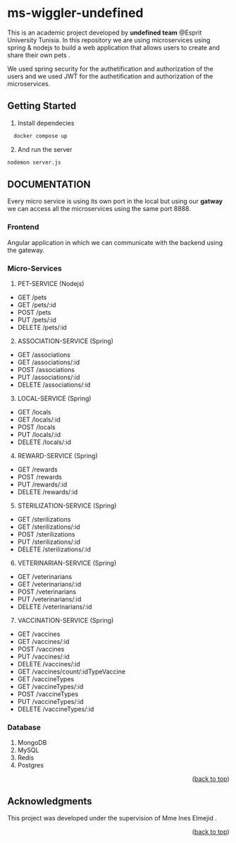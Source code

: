 # ms-wiggler-undefined

<div id="top"></div>

This is an academic project developed by <strong>undefined team</strong> @Esprit University Tunisia.
In this repository we are using microservices using spring & nodejs to build a web application that allows users to create and share their own pets .

We used spring security for the authetification and authorization of the users and we used JWT for the authetification and authorization of the microservices.
## Getting Started

1. Install dependecies 
```sh
  docker compose up
  ```
2. And run the server
  ```sh
  nodemon server.js
  ```

## DOCUMENTATION

Every micro service is using its own port in the local but using our <strong>gatway</strong> we can access all the microservices using the same port 8888.

### Frontend
Angular application in which we can communicate with the backend using the gateway.


### Micro-Services

1. PET-SERVICE (Nodejs)
  - GET /pets
  - GET /pets/:id
  - POST /pets
  - PUT /pets/:id
  - DELETE /pets/:id
2. ASSOCIATION-SERVICE (Spring)
  - GET /associations
  - GET /associations/:id
  - POST /associations
  - PUT /associations/:id
  - DELETE /associations/:id
3. LOCAL-SERVICE (Spring)
  - GET /locals
  - GET /locals/:id
  - POST /locals
  - PUT /locals/:id
  - DELETE /locals/:id
4. REWARD-SERVICE (Spring)
  - GET /rewards
  - POST /rewards
  - PUT /rewards/:id
  - DELETE /rewards/:id
5. STERILIZATION-SERVICE (Spring)
  - GET /sterilizations
  - GET /sterilizations/:id
  - POST /sterilizations
  - PUT /sterilizations/:id
  - DELETE /sterilizations/:id
6. VETERINARIAN-SERVICE (Spring)
  - GET /veterinarians
  - GET /veterinarians/:id
  - POST /veterinarians
  - PUT /veterinarians/:id
  - DELETE /veterinarians/:id
7. VACCINATION-SERVICE (Spring)
  - GET /vaccines
  - GET /vaccines/:id
  - POST /vaccines
  - PUT /vaccines/:id
  - DELETE /vaccines/:id
  - GET /vaccines/count/:idTypeVaccine
  - GET /vaccineTypes
  - GET /vaccineTypes/:id
  - POST /vaccineTypes
  - PUT /vaccineTypes/:id
  - DELETE /vaccineTypes/:id

### Database
1. MongoDB
2. MySQL
3. Redis
4. Postgres

<p align="right">(<a href="#top">back to top</a>)</p>


<!-- ACKNOWLEDGMENTS -->
## Acknowledgments

This project was developed under the supervision of Mme Ines Elmejid . 

<p align="right">(<a href="#top">back to top</a>)</p>
